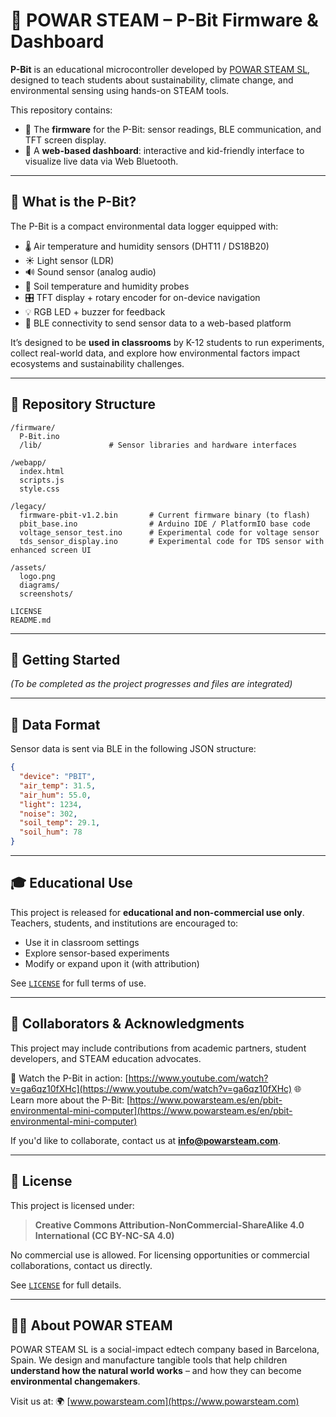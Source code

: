 # 🌱 POWAR STEAM – P-Bit Firmware & Dashboard

**P-Bit** is an educational microcontroller developed by [POWAR STEAM SL](https://www.powarsteam.com), designed to teach students about sustainability, climate change, and environmental sensing using hands-on STEAM tools.

This repository contains:

* 🔧 The **firmware** for the P-Bit: sensor readings, BLE communication, and TFT screen display.
* 🧪 A **web-based dashboard**: interactive and kid-friendly interface to visualize live data via Web Bluetooth.

---

## 🧠 What is the P-Bit?

The P-Bit is a compact environmental data logger equipped with:

* 🌡️ Air temperature and humidity sensors (DHT11 / DS18B20)
* ☀️ Light sensor (LDR)
* 🔊 Sound sensor (analog audio)
* 🌱 Soil temperature and humidity probes
* 🎛️ TFT display + rotary encoder for on-device navigation
* 💡 RGB LED + buzzer for feedback
* 📶 BLE connectivity to send sensor data to a web-based platform

It’s designed to be **used in classrooms** by K-12 students to run experiments, collect real-world data, and explore how environmental factors impact ecosystems and sustainability challenges.

---

## 📁 Repository Structure

```
/firmware/
  P-Bit.ino
  /lib/               # Sensor libraries and hardware interfaces

/webapp/
  index.html
  scripts.js
  style.css

/legacy/
  firmware-pbit-v1.2.bin       # Current firmware binary (to flash)
  pbit_base.ino                # Arduino IDE / PlatformIO base code
  voltage_sensor_test.ino      # Experimental code for voltage sensor
  tds_sensor_display.ino       # Experimental code for TDS sensor with enhanced screen UI

/assets/
  logo.png
  diagrams/
  screenshots/

LICENSE
README.md
```

---

## 🚀 Getting Started

*(To be completed as the project progresses and files are integrated)*

---

## 📡 Data Format

Sensor data is sent via BLE in the following JSON structure:

```json
{
  "device": "PBIT",
  "air_temp": 31.5,
  "air_hum": 55.0,
  "light": 1234,
  "noise": 302,
  "soil_temp": 29.1,
  "soil_hum": 78
}
```

---

## 🎓 Educational Use

This project is released for **educational and non-commercial use only**. Teachers, students, and institutions are encouraged to:

* Use it in classroom settings
* Explore sensor-based experiments
* Modify or expand upon it (with attribution)

See [`LICENSE`](./LICENSE) for full terms of use.

---

## 🤝 Collaborators & Acknowledgments

This project may include contributions from academic partners, student developers, and STEAM education advocates.

🎥 Watch the P-Bit in action: [https://www.youtube.com/watch?v=ga6qz10fXHc](https://www.youtube.com/watch?v=ga6qz10fXHc)
🌐 Learn more about the P-Bit: [https://www.powarsteam.es/en/pbit-environmental-mini-computer](https://www.powarsteam.es/en/pbit-environmental-mini-computer)

If you'd like to collaborate, contact us at **[info@powarsteam.com](mailto:info@powarsteam.com)**.

---

## 🔐 License

This project is licensed under:

> **Creative Commons Attribution-NonCommercial-ShareAlike 4.0 International (CC BY-NC-SA 4.0)**

No commercial use is allowed. For licensing opportunities or commercial collaborations, contact us directly.

See [`LICENSE`](./LICENSE) for full details.

---

## 🧑‍💼 About POWAR STEAM

POWAR STEAM SL is a social-impact edtech company based in Barcelona, Spain. We design and manufacture tangible tools that help children **understand how the natural world works** – and how they can become **environmental changemakers**.

Visit us at: 🌍 [www.powarsteam.com](https://www.powarsteam.com)
